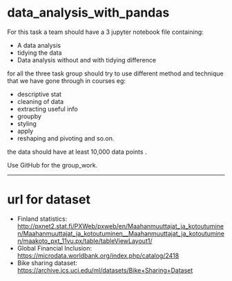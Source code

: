 # data_analysis_with_pandas
For this task a team should have a 3 jupyter notebook file containing:
- A data analysis
- tidying the data
-  Data analysis without and with tidying difference

for all the three task group should try to use different method and technique that we have gone through in courses eg:
- descriptive stat
- cleaning of data
- extracting useful info
- groupby
- styling
- apply 
- reshaping and pivoting
and so.on.

the data should have at least 10,000 data points .

Use GitHub for the group_work.

---
# url for dataset
-  Finland statistics: http://pxnet2.stat.fi/PXWeb/pxweb/en/Maahanmuuttajat_ja_kotoutuminen/Maahanmuuttajat_ja_kotoutuminen__Maahanmuuttajat_ja_kotoutuminen/maakoto_pxt_11vu.px/table/tableViewLayout1/
- Global Financial Inclusion: https://microdata.worldbank.org/index.php/catalog/2418
- Bike sharing dataset: https://archive.ics.uci.edu/ml/datasets/Bike+Sharing+Dataset

